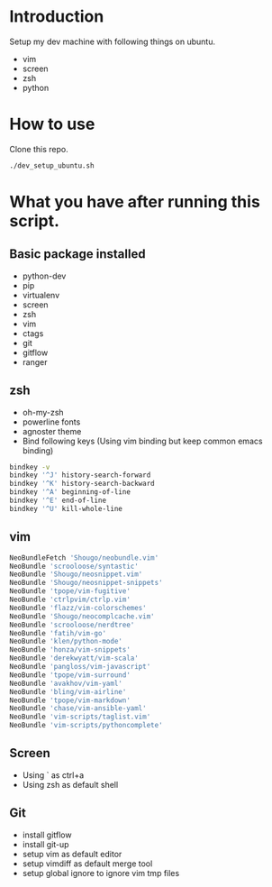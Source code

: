 # Introduction

Setup my dev machine with following things on ubuntu.

* vim
* screen
* zsh
* python

# How to use

Clone this repo.

```bash
./dev_setup_ubuntu.sh
```

# What you have after running this script.

## Basic package installed

* python-dev
* pip
* virtualenv
* screen
* zsh
* vim
* ctags
* git
* gitflow
* ranger

## zsh

* oh-my-zsh
* powerline fonts
* agnoster theme 
* Bind following keys (Using vim binding but keep common emacs binding)

```bash
bindkey -v
bindkey '^J' history-search-forward
bindkey '^K' history-search-backward
bindkey '^A' beginning-of-line
bindkey '^E' end-of-line
bindkey '^U' kill-whole-line
```

## vim

```bash
NeoBundleFetch 'Shougo/neobundle.vim'
NeoBundle 'scrooloose/syntastic'
NeoBundle 'Shougo/neosnippet.vim'
NeoBundle 'Shougo/neosnippet-snippets'
NeoBundle 'tpope/vim-fugitive'
NeoBundle 'ctrlpvim/ctrlp.vim'
NeoBundle 'flazz/vim-colorschemes'
NeoBundle 'Shougo/neocomplcache.vim'
NeoBundle 'scrooloose/nerdtree'
NeoBundle 'fatih/vim-go'
NeoBundle 'klen/python-mode'
NeoBundle 'honza/vim-snippets'
NeoBundle 'derekwyatt/vim-scala'
NeoBundle 'pangloss/vim-javascript'
NeoBundle 'tpope/vim-surround'
NeoBundle 'avakhov/vim-yaml'
NeoBundle 'bling/vim-airline'
NeoBundle 'tpope/vim-markdown'
NeoBundle 'chase/vim-ansible-yaml'
NeoBundle 'vim-scripts/taglist.vim'
NeoBundle 'vim-scripts/pythoncomplete'
```

## Screen

* Using ` as ctrl+a
* Using zsh as default shell

## Git

* install gitflow
* install git-up
* setup vim as default editor
* setup vimdiff as default merge tool
* setup global ignore to ignore vim tmp files
